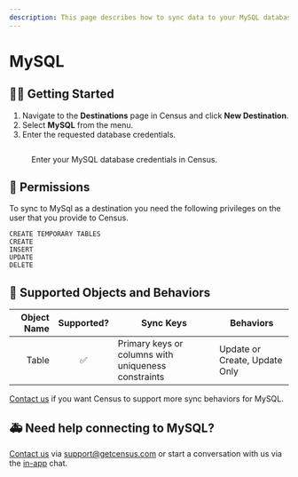 ```yaml
---
description: This page describes how to sync data to your MySQL database.
---
```


# MySQL

## 🏃‍♀️ Getting Started

1. Navigate to the **Destinations** page in Census and click **New Destination**.
2. Select **MySQL** from the menu.
3. Enter the requested database credentials.

<figure><img src="../.gitbook/assets/mysql.png" alt=""><figcaption><p>Enter your MySQL database credentials in Census.</p></figcaption></figure>

## :key: Permissions

To sync to MySql as a destination you need the following privileges on the user that you provide to Census.

```
CREATE TEMPORARY TABLES
CREATE
INSERT
UPDATE
DELETE
```

## 🔀 Supported Objects and Behaviors

| **Object Name** | **Supported?** | **Sync Keys**                                     | **Behaviors**                 |
| --------------: | :------------: | --------------------------------------------------- | ----------------------------- |
|           Table |        ✅       | Primary keys or columns with uniqueness constraints | Update or Create, Update Only |

[Contact us](mailto:support@getcensus.com) if you want Census to support more sync behaviors for MySQL.

## 🚑 Need help connecting to MySQL?

[Contact us](mailto:support@getcensus.com) via support@getcensus.com or start a conversation with us via the [in-app](https://app.getcensus.com) chat.
